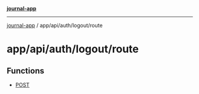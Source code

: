 [**journal-app**](../../../../../README.md)

***

[journal-app](../../../../../modules.md) / app/api/auth/logout/route

# app/api/auth/logout/route

## Functions

- [POST](functions/POST.md)
